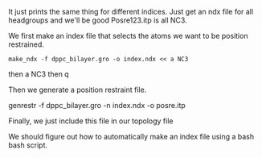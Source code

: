 It just prints the same thing for different indices. Just get an ndx file for all
headgroups and we'll be good Posre123.itp is all NC3.

We first make an index file that selects the atoms we want to be position
restrained.
```
make_ndx -f dppc_bilayer.gro -o index.ndx << a NC3
```
then a NC3
then q

Then we generate a position restraint file.

genrestr -f dppc_bilayer.gro -n index.ndx -o posre.itp

Finally, we just include this file in our topology file

We should figure out how to automatically make an index file using a bash
bash script.
